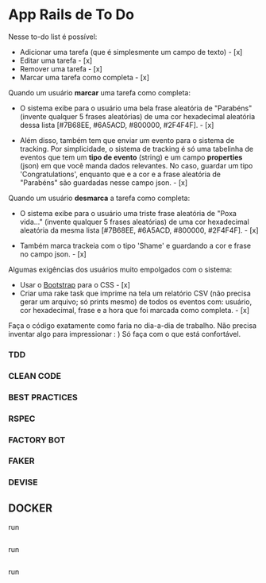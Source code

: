 # App Rails de To Do

Nesse to-do list é possível:

- Adicionar uma tarefa (que é simplesmente um campo de texto) - [x]
- Editar uma tarefa - [x]
- Remover uma tarefa - [x]
- Marcar uma tarefa como completa - [x]

Quando um usuário **marcar** uma tarefa como completa:

- O sistema exibe para o usuário uma bela frase aleatória de "Parabéns" (invente qualquer 5 frases aleatórias) de uma cor hexadecimal aleatória dessa lista [#7B68EE, #6A5ACD, #800000, #2F4F4F]. - [x]

- Além disso, também tem que enviar um evento para o sistema de tracking. Por simplicidade, o sistema de tracking é só uma tabelinha de eventos que tem um **tipo de evento** (string) e um campo **properties** (json) em que você manda dados relevantes. No caso, guardar um tipo 'Congratulations', enquanto que e a cor e a frase aleatória de "Parabéns" são guardadas nesse campo json. - [x]

Quando um usuário **desmarca** a tarefa como completa:

- O sistema exibe para o usuário uma triste frase aleatória de "Poxa vida..." (invente qualquer 5 frases aleatórias) de uma cor hexadecimal aleatória da mesma lista [#7B68EE, #6A5ACD, #800000, #2F4F4F]. - [x]

- Também marca trackeia com o tipo 'Shame' e guardando a cor e frase no campo json. - [x]

Algumas exigências dos usuários muito empolgados com o sistema:

- Usar o [Bootstrap](https://getbootstrap.com/) para o CSS - [x]
- Criar uma rake task que imprime na tela um relatório CSV (não precisa gerar um arquivo; só prints mesmo) de todos os eventos com: usuário, cor hexadecimal, frase e a hora que foi marcada como completa. - [x]

Faça o código exatamente como faria no dia-a-dia de trabalho. Não precisa inventar algo para impressionar : ) Só faça com o que está confortável.

### TDD

### CLEAN CODE

### BEST PRACTICES

### RSPEC

### FACTORY BOT

### FAKER

### DEVISE

## DOCKER

run

```chmod +x entrypoints/docker-entrypoint.sh

```

run

```docker-compose up -d

```

run

```docker-compose exec app bundle exec rake register:users

```
